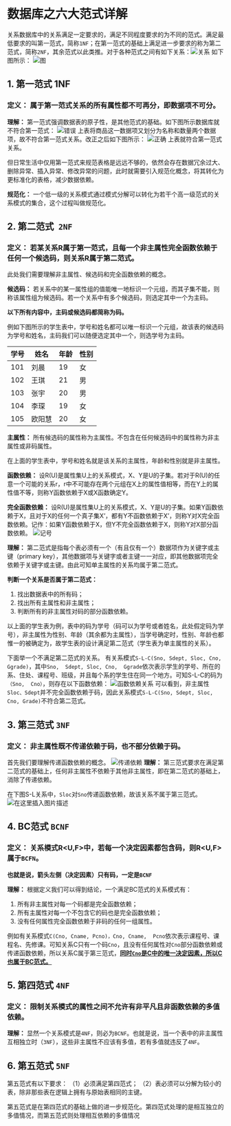 

# 数据库之六大范式详解

关系数据库中的关系满足一定要求的，满足不同程度要求的为不同的范式。满足最低要求的叫第一范式，简称`1NF`；在第一范式的基础上满足进一步要求的称为第二范式，简称`2NF`，其余范式以此类推。对于各种范式之间有如下关系：![关系](https://img-blog.csdnimg.cn/20190414095710259.png)
 如下图所示：
 ![图](https://img-blog.csdnimg.cn/20190414100321526.jpg?x-oss-process=image/watermark,type_ZmFuZ3poZW5naGVpdGk,shadow_10,text_aHR0cHM6Ly9ibG9nLmNzZG4ubmV0L3dlaXhpbl80MzQzMzAzMg==,size_16,color_FFFFFF,t_70)

##  **1. 第一范式 1NF**

### **定义：** 属于第一范式关系的所有属性都不可再分，即数据项不可分。

**理解：** 第一范式强调数据表的原子性，是其他范式的基础。如下图所示数据库就不符合第一范式：
 ![错误](https://img-blog.csdnimg.cn/201904141010122.png)
 上表将商品这一数据项又划分为名称和数量两个数据项，故不符合第一范式关系。改正之后如下图所示：
 ![正确](https://img-blog.csdnimg.cn/20190414101325732.png)
 上表就符合第一范式关系。

但日常生活中仅用第一范式来规范表格是远远不够的，依然会存在数据冗余过大、删除异常、插入异常、修改异常的问题，此时就需要引入规范化概念，将其转化为更标准化的表格，减少数据依赖。

**规范化：** 一个低一级的关系模式通过模式分解可以转化为若干个高一级范式的关系模式的集合，这个过程叫做规范化。

## **2. 第二范式` 2NF`**

### **定义：** 若某关系R属于第一范式，且每一个非主属性完全函数依赖于任何一个候选码，则关系R属于第二范式。

此处我们需要理解非主属性、候选码和完全函数依赖的概念。

**候选码：** 若关系中的某一属性组的值能唯一地标识一个元组，而其子集不能，则称该属性组为候选码。若一个关系中有多个候选码，则选定其中一个为主码。

**以下所有内容中，主码或候选码都简称为码。**

例如下图所示的学生表中，学号和姓名都可以唯一标识一个元组，故该表的候选码为学号和姓名，主码我们可以随便选定其中一个，则选学号为主码。

| 学号 | 姓名   | 年龄 | 性别 |
| ---- | ------ | ---- | ---- |
| 101  | 刘晨   | 19   | 女   |
| 102  | 王琪   | 21   | 男   |
| 103  | 张宇   | 20   | 男   |
| 104  | 李琛   | 19   | 女   |
| 105  | 欧阳慧 | 20   | 女   |

**主属性：** 所有候选码的属性称为主属性。不包含在任何候选码中的属性称为非主属性或非码属性。

在上面的学生表中，学号和姓名就是该关系的主属性，年龄和性别就是非主属性。

**函数依赖：** 设R(U)是属性集U上的关系模式，X、Y是U的子集。若对于R(U)的任意一个可能的关系r，r中不可能存在两个元组在X上的属性值相等，而在Y上的属性值不等，则称Y函数依赖于X或X函数确定Y。

**完全函数依赖：** 设R(U)是属性集U上的关系模式，X、Y是U的子集。如果Y函数依赖于X，且对于X的任何一个真子集X’，都有Y不函数依赖于X’，则称Y对X完全函数依赖。记作：如果Y函数依赖于X，但Y不完全函数依赖于X，则称Y对X部分函数依赖。
 ![记号](https://img-blog.csdnimg.cn/20190414144744240.png)

**理解：** 第二范式是指每个表必须有一个（有且仅有一个）数据项作为关键字或主键（primary key），其他数据项与关键字或者主键一一对应，即其他数据项完全依赖于关键字或主键。由此可知单主属性的关系均属于第二范式。

**判断一个关系是否属于第二范式：**

1. 找出数据表中的所有码；
2. 找出所有主属性和非主属性；
3. 判断所有的非主属性对码的部分函数依赖。

以上面的学生表为例，表中的码为学号（码可以为学号或者姓名，此处假定码为学号），非主属性为性别、年龄（其余都为主属性），当学号确定时，性别、年龄也都惟一的被确定为，故学生表的设计满足第二范式（学生表为单主属性的关系）。

下面举一个不满足第二范式的关系。
 有关系模式`S-L-C(Sno, Sdept, Sloc, Cno, Ggrade)`，其中`Sno,  Sdept, Sloc, Cno,  Ggrade`依次表示学生的学号、所在的系、住处、课程号、班级，并且每个系的学生住在同一个地方。可知S-L-C的码为`（Sno,  Cno）`，则存在以下函数依赖：
 ![函数依赖关系](https://img-blog.csdnimg.cn/20190414113230902.jpg?x-oss-process=image/watermark,type_ZmFuZ3poZW5naGVpdGk,shadow_10,text_aHR0cHM6Ly9ibG9nLmNzZG4ubmV0L3dlaXhpbl80MzQzMzAzMg==,size_16,color_FFFFFF,t_70)
 可以看到，非主属性`Sloc、Sdept`并不完全函数依赖于码，因此关系模式`S-L-C(Sno, Sdept, Sloc, Cno, Grade)`不符合第二范式。

## **3. 第三范式 `3NF`**

### **定义：** 非主属性既不传递依赖于码，也不部分依赖于码。

首先我们要理解传递函数依赖的概念。
 ![传递依赖](https://img-blog.csdnimg.cn/20190414151055453.png)
 **理解：** 第三范式要求在满足第二范式的基础上，任何非主属性不依赖于其他非主属性，即在第二范式的基础上，消除了传递依赖。

在下图S-L关系中，`Sloc`对`Sno`传递函数依赖，故该关系不属于第三范式。
 ![在这里插入图片描述](https://img-blog.csdnimg.cn/20190414151450268.jpg?x-oss-process=image/watermark,type_ZmFuZ3poZW5naGVpdGk,shadow_10,text_aHR0cHM6Ly9ibG9nLmNzZG4ubmV0L3dlaXhpbl80MzQzMzAzMg==,size_16,color_FFFFFF,t_70)



##  **4. BC范式 `BCNF`**

### **定义：** 关系模式R<U,F>中，若每一个决定因素都包含码，则R<U,F>属于`BCFN`。

**也就是说，箭头左侧（决定因素）只有码，一定是`BCNF`**

**理解：** 根据定义我们可以得到结论，一个满足BC范式的关系模式有：

1. 所有非主属性对每一个码都是完全函数依赖；
2. 所有主属性对每一个不包含它的码也是完全函数依赖；
3. 没有任何属性完全函数依赖于非码的任何一组属性。

例如有关系模式`C(Cno, Cname, Pcno)，Cno, Cname,  Pcno`依次表示课程号、课程名、先修课。可知关系C只有一个码`Cno`，且没有任何属性对`Cno`部分函数依赖或传递函数依赖，所以关系C属于第三范式，**<u>同时`Cno`是C中的唯一决定因素，所以C也属于BC范式。</u>**

## **5. 第四范式 `4NF`**

### **定义：** 限制关系模式的属性之间不允许有非平凡且非函数依赖的多值依赖。

**理解：** 显然一个关系模式是`4NF`，则必为`BCNF`。也就是说，当一个表中的非主属性互相独立时（`3NF`），这些非主属性不应该有多值，若有多值就违反了`4NF`。

## **6. 第五范式 `5NF`**

第五范式有以下要求：
 （1）必须满足第四范式；
 （2）表必须可以分解为较小的表，除非那些表在逻辑上拥有与原始表相同的主键。

第五范式是在第四范式的基础上做的进一步规范化。第四范式处理的是相互独立的多值情况，而第五范式则处理相互依赖的多值情况